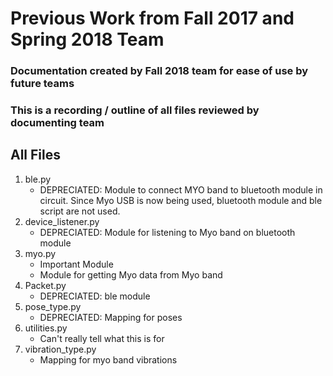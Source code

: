 # Previous Work from Fall 2017 and Spring 2018 Team
### Documentation created by Fall 2018 team for ease of use by future teams

### This is a recording / outline of all files reviewed by documenting team

All Files
---------
1. ble.py
    - DEPRECIATED: Module to connect MYO band to bluetooth module in circuit. 
    Since Myo USB is now being used, bluetooth module and ble script are not 
    used.
2. device_listener.py
    - DEPRECIATED: Module for listening to Myo band on bluetooth module
3. myo.py
    - Important Module
    - Module for getting Myo data from Myo band
4. Packet.py
    - DEPRECIATED: ble module
5. pose_type.py
    - DEPRECIATED: Mapping for poses
6. utilities.py
    - Can't really tell what this is for
7. vibration_type.py
    - Mapping for myo band vibrations